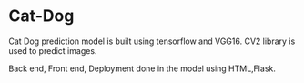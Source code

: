 # Cat-Dog

Cat Dog prediction model is built using tensorflow and VGG16.
CV2 library is used to predict images. 

Back end, Front end, Deployment done in the model using HTML,Flask.